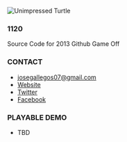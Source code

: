 ![Unimpressed Turtle](https://raw.github.com/josegallegos07/game-off-2013/development/1120/raw_assets/github_banner.png)

### 1120

Source Code for 2013 Github Game Off

### CONTACT

* [josegallegos07@gmail.com](mailto:josegallegos07@gmail.com) 
* [Website](http://www.unimpressedturtle.com)
* [Twitter](http://www.twitter.com/uni_turtle)
* [Facebook](http://www.facebook.com/unimpressedturtle)

### PLAYABLE DEMO
* TBD

